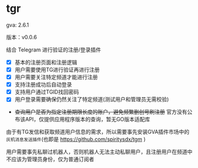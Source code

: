 # tgr

gva: 2.6.1

版本：v0.0.6

结合 Telegram 进行验证的注册/登录插件

- [x] 基本的注册页面和注册逻辑
- [x] 用户需要使用TG进行验证再进行注册
- [x] 用户需要关注特定频道才能进行注册
- [x] 支持注册成功后自动登录
- [x] 支持用户通过TGID找回密码
- [x] 用户登录需要确保仍然关注了特定频道(测试用户和管理员无需校验)
- ~~查询用户是否为指定注册期限长度的账户，避免频繁删创号刷注册~~ 官方没有公布该API，仅提供应用程序版本的查询，暂无GO版本适配库

由于有TG发信和获取频道用户信息的需求，所以需要事先安装GVA插件市场中的```灰机消息发送插件```(也即是 https://github.com/spiritysdx/tgm )

用户需要事先私聊过机器人，否则机器人无法主动私聊用户，且注册用户在频道中不应该为管理员身份，仅为普通订阅者
